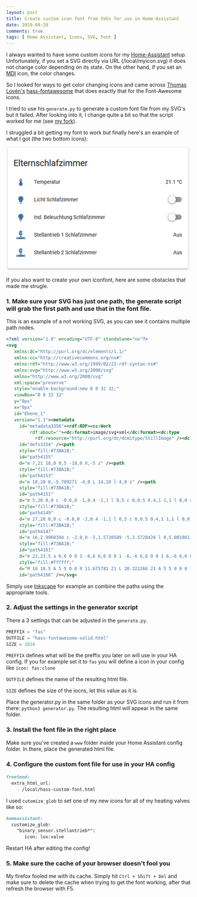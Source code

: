 ```yaml
---
layout: post
title: Create custom icon font from SVGs for use in Home-Assistant
date: 2019-09-20
comments: true
tags: [ Home Assistant, Icons, SVG, Font ]
---
```


I always wanted to have some custom icons for my [Home-Assistant](https://www.home-assistant.io/) setup.
Unfortunately, if you set a SVG directly via URL (/local/myicon.svg) it does not change color depending on its state.
On the other hand, if you set an [MDI](https://materialdesignicons.com/) icon, the color changes.

So I looked for ways to get color changing icons and came across [Thomas Lovén's](https://github.com/thomasloven) [hass-fontawesome](https://github.com/thomasloven/hass-fontawesome) that does exactly that for the Font-Awesome icons.

I tried to use his `generate.py` to generate a custom font file from my SVG's but it failed.
After looking into it, I change quite a bit so that the script worked for me (see [my fork](https://github.com/Bouni/hass-fontawesome/blob/master/generate.py)).

I struggled a bit getting my font to work but finally here's an example of what I got (the two bottom icons):

![hass custom icon](hass-1.PNG)

If you also want to create your own iconfont, here are some obstacles that made me strugle.

### 1. Make sure your SVG has just one path, the generate script will grab the first path and use that in the font file.

This is an example of a not working SVG, as you can see it contains multiple path nodes.

```xml
<?xml version="1.0" encoding="UTF-8" standalone="no"?>
<svg
   xmlns:dc="http://purl.org/dc/elements/1.1/"
   xmlns:cc="http://creativecommons.org/ns#"
   xmlns:rdf="http://www.w3.org/1999/02/22-rdf-syntax-ns#"
   xmlns:svg="http://www.w3.org/2000/svg"
   xmlns="http://www.w3.org/2000/svg"
   xml:space="preserve"
   style="enable-background:new 0 0 32 32;"
   viewBox="0 0 32 32"
   y="0px"
   x="0px"
   id="Ebene_1"
   version="1.1"><metadata
     id="metadata3356"><rdf:RDF><cc:Work
         rdf:about=""><dc:format>image/svg+xml</dc:format><dc:type
           rdf:resource="http://purl.org/dc/dcmitype/StillImage" /><dc:title></dc:title></cc:Work></rdf:RDF></metadata><defs
     id="defs3354" /><path
     style="fill:#73BA1B;"
     id="path4155"
     d="m 7,21 18,0 0,5 -18,0 0,-5 z" /><path
     style="fill:#73BA1B;"
     id="path4153"
     d="m 18,20 0,-5.789271 -4,0 L 14,20 l 4,0 z" /><path
     style="fill:#73BA1B;"
     id="path4151"
     d="m 5,20 0,0 c -0.6,0 -1,0.4 -1,1 l 0,5 c 0,0.5 0.4,1 1,1 l 0,0 c 0.5,0 1,-0.4 1,-1 L 6,21 C 6,20.4 5.6,20 5,20 Z" /><path
     style="fill:#73BA1B;"
     id="path4149"
     d="m 27,20 0,0 c -0.6,0 -1,0.4 -1,1 l 0,5 c 0,0.5 0.4,1 1,1 l 0,0 c 0.5,0 1,-0.4 1,-1 l 0,-5 c 0,-0.6 -0.4,-1 -1,-1 z" /><path
     style="fill:#73BA1B;"
     id="path4147"
     d="m 16,2.9960394 c -2.8,0 -5,1.5720509 -5,3.5728426 l 0,5.001981 c 0,0.428741 0.4,0.714568 1,0.714568 l 1,0 L 13,13 l 6,0 0,-0.714569 c 0.6,0 1,-0.285827 1,-0.714568 L 20,3.710608 C 20,3.2818668 19.6,2.9960394 19,2.9960394 l -3,0 z m 1.5,1.4291372 c 0.3,0 0.5,0.1429137 0.5,0.3572843 l 0,5.7165491 c 0,0.21437 -0.2,0.357284 -0.5,0.357284 -0.3,0 -0.5,-0.142914 -0.5,-0.357284 l 0,-5.7165491 c 0,-0.2143706 0.2,-0.3572843 0.5,-0.3572843 z m -3,1.4291372 c 0.3,0 0.5,0.1429138 0.5,0.3572842 l 0,4.287412 c 0,0.21437 -0.2,0.357284 -0.5,0.357284 -0.3,0 -0.5,-0.142914 -0.5,-0.357284 l 0,-4.287412 c 0,-0.2143704 0.2,-0.3572842 0.5,-0.3572842 z" /><path
     style="fill:#73BA1B;"
     id="path4161"
     d="m 22,23.5 a 6,6 0 0 1 -6,6 6,6 0 0 1 -6,-6 6,6 0 0 1 6,-6 6,6 0 0 1 6,6 z" /><path
     style="fill:#ffffff;"
     d="M 16 18.5 A 5 5 0 0 0 11.675781 21 L 20.322266 21 A 5 5 0 0 0 16 18.5 z M 11.677734 26 A 5 5 0 0 0 16 28.5 A 5 5 0 0 0 20.324219 26 L 11.677734 26 z "
     id="path4166" /></svg>
```

Simply use [Inkscape](https://inkscape.org/) for example an combine the paths using the appropriate tools.

### 2. Adjust the settings in the generator sxcript

There a 3 settings that can be adjusted in the `generate.py`.

```python
PREFFIX = "fas"
OUTFILE = "hass-fontawesome-solid.html"
SIZE = 1024
```

`PREFFIX` defines what will be the preffix you later on will use in your HA config. If you for example set it to `fas` you will define a icon in your config like `icon: fas:clone`

`OUTFILE` defines the name of the resulting html file.

`SIZE` defines the size of the iocns, let this value as it is.

Place the generator.py in the same folder as your SVG icons and run it from there: `python3 generator.py`. The resulting html will appear in the same folder.

### 3. Install the font file in the right place

Make sure you've created a `www` folder inside your Home Assistant config folder. In there, place the generated html file.

### 4. Configure the custom font file for use in your HA config

```markdown
frontend:
  extra_html_url:
    - /local/hass-custom-font.html
```

I used `cutomize_glob` to set one of my new icons for all of my heating valves like so:

```markdown
homeassistant:
  customize_glob:
    "binary_sensor.stellantrieb*":
       icon: lox:valve 
```

Restart HA after editing the config!

### 5. Make sure the cache of your browser doesn't fool you 

My firefox fooled me with its cache. Simply hit `Ctrl + Shift + Del` and make sure to delete the cache when trying to get the font working, after that refresh the browser with F5.



